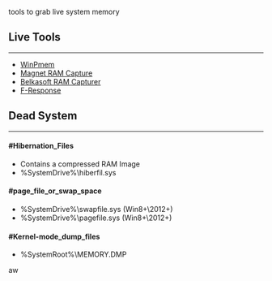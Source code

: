 tools to grab live system memory
## Live Tools
---
- [WinPmem](https://github.com/Velocidex/WinPmem)
- [Magnet RAM Capture](https://www.magnetforensics.com/resources/magnet-ram-capture/)
- [Belkasoft RAM Capturer](https://belkasoft.com/ram-capturer)
- [F-Response](https://www.f-response.com/)

## Dead System
---
#### #Hibernation_Files
- Contains a compressed RAM Image
- %SystemDrive%\hiberfil.sys

#### #page_file_or_swap_space 
- %SystemDrive%\swapfile.sys (Win8+\2012+)
- %SystemDrive%\pagefile.sys (Win8+\2012+)

#### #Kernel-mode_dump_files
- %SystemRoot%\MEMORY.DMP

aw